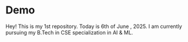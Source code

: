 # Demo
Hey! This is my 1st repository. Today is 6th of June , 2025. I am currently pursuing my B.Tech in CSE specialization in AI &amp; ML.  
